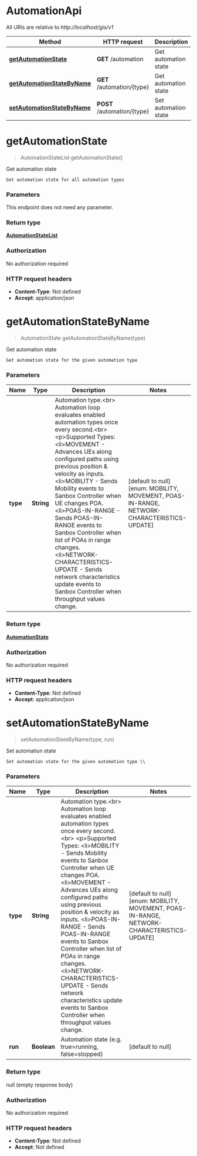 # AutomationApi

All URIs are relative to *http://localhost/gis/v1*

Method | HTTP request | Description
------------- | ------------- | -------------
[**getAutomationState**](AutomationApi.md#getAutomationState) | **GET** /automation | Get automation state
[**getAutomationStateByName**](AutomationApi.md#getAutomationStateByName) | **GET** /automation/{type} | Get automation state
[**setAutomationStateByName**](AutomationApi.md#setAutomationStateByName) | **POST** /automation/{type} | Set automation state


<a name="getAutomationState"></a>
# **getAutomationState**
> AutomationStateList getAutomationState()

Get automation state

    Get automation state for all automation types

### Parameters
This endpoint does not need any parameter.

### Return type

[**AutomationStateList**](../Models/AutomationStateList.md)

### Authorization

No authorization required

### HTTP request headers

- **Content-Type**: Not defined
- **Accept**: application/json

<a name="getAutomationStateByName"></a>
# **getAutomationStateByName**
> AutomationState getAutomationStateByName(type)

Get automation state

    Get automation state for the given automation type

### Parameters

Name | Type | Description  | Notes
------------- | ------------- | ------------- | -------------
 **type** | **String**| Automation type.&lt;br&gt; Automation loop evaluates enabled automation types once every second.&lt;br&gt; &lt;p&gt;Supported Types: &lt;li&gt;MOVEMENT - Advances UEs along configured paths using previous position &amp; velocity as inputs. &lt;li&gt;MOBILITY - Sends Mobility events to Sanbox Controller when UE changes POA. &lt;li&gt;POAS-IN-RANGE - Sends POAS-IN-RANGE events to Sanbox Controller when list of POAs in range changes. &lt;li&gt;NETWORK-CHARACTERISTICS-UPDATE - Sends network characteristics update events to Sanbox Controller when throughput values change. | [default to null] [enum: MOBILITY, MOVEMENT, POAS-IN-RANGE, NETWORK-CHARACTERISTICS-UPDATE]

### Return type

[**AutomationState**](../Models/AutomationState.md)

### Authorization

No authorization required

### HTTP request headers

- **Content-Type**: Not defined
- **Accept**: application/json

<a name="setAutomationStateByName"></a>
# **setAutomationStateByName**
> setAutomationStateByName(type, run)

Set automation state

    Set automation state for the given automation type \\

### Parameters

Name | Type | Description  | Notes
------------- | ------------- | ------------- | -------------
 **type** | **String**| Automation type.&lt;br&gt; Automation loop evaluates enabled automation types once every second.&lt;br&gt; &lt;p&gt;Supported Types: &lt;li&gt;MOBILITY - Sends Mobility events to Sanbox Controller when UE changes POA. &lt;li&gt;MOVEMENT - Advances UEs along configured paths using previous position &amp; velocity as inputs. &lt;li&gt;POAS-IN-RANGE - Sends POAS-IN-RANGE events to Sanbox Controller when list of POAs in range changes. &lt;li&gt;NETWORK-CHARACTERISTICS-UPDATE - Sends network characteristics update events to Sanbox Controller when throughput values change. | [default to null] [enum: MOBILITY, MOVEMENT, POAS-IN-RANGE, NETWORK-CHARACTERISTICS-UPDATE]
 **run** | **Boolean**| Automation state (e.g. true&#x3D;running, false&#x3D;stopped) | [default to null]

### Return type

null (empty response body)

### Authorization

No authorization required

### HTTP request headers

- **Content-Type**: Not defined
- **Accept**: Not defined

